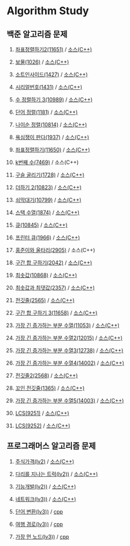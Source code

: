 # Algorithm Study

## 백준 알고리즘 문제
1. [좌표정렬하기2(11651)](https://www.acmicpc.net/problem/11651) / 
  [소스(C++)](./docs/11651)

2. [보물(1026)](https://www.acmicpc.net/problem/1026) / 
  [소스(C++)](./docs/1026)

3. [소트인사이드(1427)](https://www.acmicpc.net/problem/1427) / 
  [소스(C++)](./docs/1427)

4. [시리얼번호(1431)](https://www.acmicpc.net/problem/1431) / 
  [소스(C++)](./docs/1431)

5. [수 정렬하기 3(10989)](https://www.acmicpc.net/problem/10989) / 
  [소스(C++)](./docs/10989)

6. [단어 정렬(1181)](https://www.acmicpc.net/problem/1181) /
  [소스(C++)](./docs/1181)

7. [나이순 정렬(10814)](https://www.acmicpc.net/problem/10814) /
  [소스(C++)](./docs/10814)

8. [욕심쟁이 판다(1937)](https://www.acmicpc.net/problem/1937) /
  [소스(C++)](./docs/1937)

9. [좌표정렬하기(11650)](https://www.acmicpc.net/problem/11650) /
  [소스(C++)](./docs/11650)

10. [k번째 수(7469)](https://www.acmicpc.net/problem/7469) /
  소스(C++)

11. [구슬 굴리기(1728)](https://www.acmicpc.net/problem/1728) /
  [소스(C++)](./docs/1728)

12. [더하기 2(10823)](https://www.acmicpc.net/problem/10823) /
  [소스(C++)](./docs/10823)

13. [쇠막대기(10799)](https://www.acmicpc.net/problem/10799) /
  [소스(C++)](./docs/10799)

14. [스택 수열(1874)](https://www.acmicpc.net/problem/1874) /
  [소스(C++)](./docs/1874)

15. [큐(10845)](https://www.acmicpc.net/problem/10845) /
  [소스(C++)](./docs/10845)

16. [프린터 큐(1966)](https://www.acmicpc.net/problem/1966) /
  [소스(C++)](./docs/1966)

17. [홍준이와 울타리(2905)](https://www.acmicpc.net/problem/2905) /
  소스(C++)

18. [구간 합 구하기(2042)](https://www.acmicpc.net/problem/2042) /
  [소스(C++)](./docs/2042)

19. [최솟값(10868)](https://www.acmicpc.net/problem/10868) /
  [소스(C++)](./docs/10868)

20. [최솟값과 최댓값(2357)](https://www.acmicpc.net/problem/2357) /
  [소스(C++)](./docs/2357)

21. [전깃줄(2565)](https://www.acmicpc.net/problem/2565) /
  [소스(C++)](./docs/2565)

22. [구간 합 구하기 3(11658)](https://www.acmicpc.net/problem/11658) /
  [소스(C++)](./docs/11658)

23. [가장 긴 증가하는 부분 수열(11053)](https://www.acmicpc.net/problem/11053) /
  [소스(C++)](./docs/11053)

24. [가장 긴 증가하는 부분 수열2(12015)](https://www.acmicpc.net/problem/12015) /
  [소스(C++)](./docs/12015)

25. [가장 긴 증가하는 부분 수열3(12738)](https://www.acmicpc.net/problem/12738) /
  [소스(C++)](./docs/12738)

26. [가장 긴 증가하는 부분 수열4(14002)](https://www.acmicpc.net/problem/14002) /
  [소스(C++)](./docs/14002)

27. [전깃줄2(2568)](https://www.acmicpc.net/problem/2568) /
  [소스(C++)](./docs/2568)

28. [꼬인 전깃줄(1365)](https://www.acmicpc.net/problem/1365) / 
  [소스(C++)](./docs/1365)

29. [가장 긴 증가하는 부분 수열5(14003)](https://www.acmicpc.net/problem/14003) /
  [소스(C++)](./docs/14003)

30. [LCS(9251)](https://www.acmicpc.net/problem/9251) /
  [소스(C++)](./docs/9251_lcs.cpp)

31. [LCS(9252)](https://www.acmicpc.net/problem/9252) /
  [소스(C++)](./docs/9252_lcs2.cpp)


## 프로그래머스 알고리즘 문제
1. [주식가격(lv2)](https://programmers.co.kr/learn/courses/30/lessons/42584) / [소스(C++)](./docs/programmers/stock_price.cpp)

2. [다리를 지나는 트럭(lv2))](https://programmers.co.kr/learn/courses/30/lessons/42583) / [소스(C++)](./docs/programmers/road_truck.cpp)

3. [기능개발(lv2))](https://programmers.co.kr/learn/courses/30/lessons/42586) / [소스(C++)](./docs/programmers/dev_func.cpp)

4. [네트워크(lv3))](https://programmers.co.kr/learn/courses/30/lessons/43162) / [소스(C++)](./docs/programmers/network.cpp)

5. [단어 변환(lv3))](https://programmers.co.kr/learn/courses/30/lessons/43163) / [cpp](./docs/programmers/word_converting.cpp)

6. [여행 경로(lv3))](https://programmers.co.kr/learn/courses/30/lessons/43164) / [cpp](./docs/programmers/travel_route.cpp)

7. [가장 먼 노드(lv3))](https://programmers.co.kr/learn/courses/30/lessons/49189) / [cpp](./docs/programmers/furthest_node.cpp)


